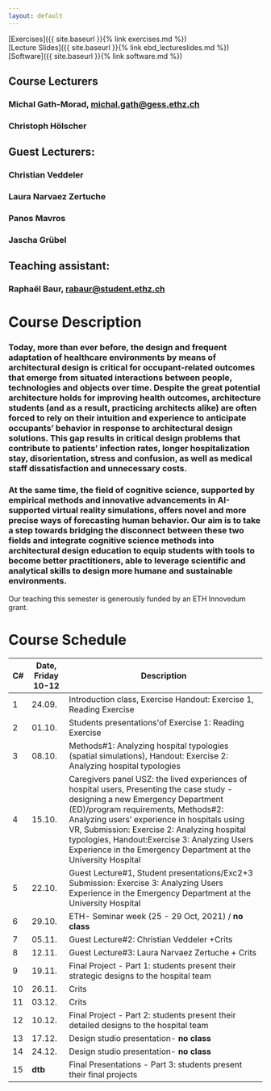 ```yaml
---
layout: default
---
```


[Exercises]({{ site.baseurl }}{% link exercises.md %})\
[Lecture Slides]({{ site.baseurl }}{% link ebd_lectureslides.md %})\
[Software]({{ site.baseurl }}{% link software.md %})


## Course Lecturers
### Michal Gath-Morad, michal.gath@gess.ethz.ch
### Christoph Hölscher 
## Guest Lecturers:
### Christian Veddeler
### Laura Narvaez Zertuche
### Panos Mavros
### Jascha Grübel
## Teaching assistant: 
### Raphaël Baur, rabaur@student.ethz.ch


# Course Description 

### Today, more than ever before, the design and frequent adaptation of healthcare environments by means of architectural design is critical for occupant-related outcomes that emerge from situated interactions between people, technologies and objects over time. Despite the great potential architecture holds for improving health outcomes, architecture students (and as a result, practicing architects alike) are often forced to rely on their intuition and experience to anticipate occupants’ behavior in response to architectural design solutions. This gap results in critical design problems that contribute to patients’ infection rates, longer hospitalization stay, disorientation, stress and confusion, as well as medical staff dissatisfaction and unnecessary costs.
### At the same time, the field of cognitive science, supported by empirical methods and innovative advancements in AI-supported virtual reality simulations, offers novel and more precise ways of forecasting human behavior. Our aim is to take a step towards bridging the disconnect between these two fields and integrate cognitive science methods into architectural design education to equip students with tools to become better practitioners, able to leverage scientific and analytical skills to design more humane and sustainable environments.

Our teaching this semester is generously funded by an ETH Innovedum grant.

# Course Schedule 
| C# | Date,  Friday 10-12 | Description                                                                                                                                                                                                                                                                                                                                                                             |
|----|---------------------|-----------------------------------------------------------------------------------------------------------------------------------------------------------------------------------------------------------------------------------------------------------------------------------------------------------------------------------------------------------------------------------------|
| 1  | 24.09.              | Introduction class,  Exercise Handout: Exercise 1, Reading Exercise                                                                                                                                                                                                                                                                                                                                |
| 2  | 01.10.              | Students presentations'of Exercise 1: Reading Exercise                                                                                                                                                                                                                                                                                                   |
| 3  | 08.10.              | Methods#1: Analyzing hospital typologies (spatial simulations), Handout: Exercise 2: Analyzing hospital typologies                                                                                                                                                                                                                                                                      |
| 4  | 15.10.              | Caregivers panel USZ: the lived experiences of hospital users, Presenting the case study - designing a new Emergency Department (ED)/program requirements, Methods#2: Analyzing users’ experience in hospitals using VR, Submission: Exercise 2: Analyzing hospital typologies, Handout:Exercise 3: Analyzing Users Experience in the Emergency Department at the University Hospital  |
| 5  | 22.10.              | Guest Lecture#1, Student presentations/Exc2+3 Submission: Exercise 3: Analyzing Users Experience in the Emergency Department at the University Hospital                                                                                                                                                                                                     |
| 6  | 29.10.              | ETH- Seminar week (25 - 29 Oct, 2021) / **no class**                                                                                                                                                                                                                                                                                                                                        |
| 7  | 05.11.              | Guest Lecture#2: Christian Veddeler +Crits                                                                                                                                                                                                                                                                                                                                              |
| 8  | 12.11.              | Guest Lecture#3: Laura Narvaez Zertuche + Crits                                                                                                                                                                                                                                                                                                                                         |
| 9  | 19.11.              | Final Project - Part 1:  students present their strategic designs to the hospital team                                                                                                                                                                                                                                                                                                  |
| 10 | 26.11.              | Crits                                                                                                                                                                                                                                                                                                                                                                                   |
| 11 | 03.12.              | Crits                                                                                                                                                                                                                                                                                                                                                                                   |
| 12 | 10.12.              | Final Project - Part 2:  students present their detailed designs to the hospital team                                                                                                                                                                                                                                                                                                   |
| 13 | 17.12.              | Design studio presentation- **no class**                                                                                                                                                                                                                                                                                                                                                    |
| 14 | 24.12.              | Design studio presentation- **no class**                                                                                                                                                                                                                                                                                                                                                    |
| 15 | **dtb**                 | Final Presentations - Part 3:  students present their final projects                                                                                                                                                                                                                                                                                                                    |

